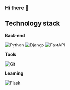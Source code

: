 ### Hi there 👋
## Technology stack

**Back-end**

![Python](https://img.shields.io/badge/-Python-black?style=flat-square&logo=Python)
![Django](https://img.shields.io/badge/-Django-0aad48?style=flat-square&logo=Django)
![FastAPI](https://img.shields.io/badge/-FastAPI-%2300C7B7?style=flat-square&logo=FastAPI)

**Tools**

![Git](https://img.shields.io/badge/-Git-black?style=flat-square&logo=git)

**Learning**

![Flask](https://img.shields.io/badge/-Flask-%232c3e50?style=flat-square&logo=Flask)
